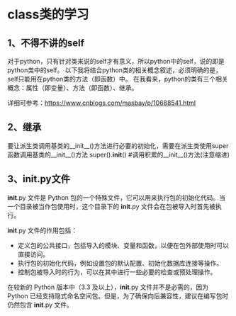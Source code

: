 # class类的学习

## 1、不得不讲的self
对于python，只有针对类来说的self才有意义，所以python中的self，说的即是python类中的self。
以下我将结合python类的相关概念叙述，必须明确的是，self只能用在python类的方法（即函数）中。
在我看来，python的类有三个相关概念：属性（即变量）、方法（即函数）、继承。

详细可参考：https://www.cnblogs.com/masbay/p/10688541.html

## 2、继承
要让派生类调用基类的__init__()方法进行必要的初始化，需要在派生类使用super函数调用基类的__init__()方法
super().__init__()  #调用积累的__init__()方法(注意缩进)

## 3、__init__.py文件
__init__.py 文件是 Python 包的一个特殊文件，它可以用来执行包的初始化代码。当一个目录被当作包使用时，这个目录下的 __init__.py 文件会在包被导入时首先被执行。

__init__.py 文件的作用包括：
- 定义包的公共接口，包括导入的模块、变量和函数，以便在包外部使用时可以直接访问。
- 执行包的初始化代码，例如设置包的默认配置、初始化数据库连接等操作。
- 控制包被导入时的行为，可以在其中进行一些必要的检查或预处理操作。

在较新的 Python 版本中（3.3 及以上），__init__.py 文件并不是必需的，因为 Python 已经支持隐式命名空间包。但是，为了确保向后兼容性，建议在编写包时仍然包含 __init__.py 文件。




